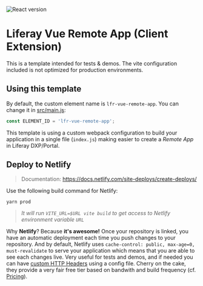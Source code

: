![React version](https://img.shields.io/github/package-json/dependency-version/lgdd/lfr-vue-remote-app/vue)

# Liferay Vue Remote App (Client Extension)

This is a template intended for tests & demos. The vite configuration included is not optimized for production environments.

## Using this template

By default, the custom element name is `lfr-vue-remote-app`. You can change it in [src/main.js](src/main.js#L4):

```js
const ELEMENT_ID = 'lfr-vue-remote-app';
```

This template is using a custom webpack configuration to build your application in a single file (`index.js`) making easier to create a _Remote App_ in Liferay DXP/Portal.

## Deploy to Netlify

> Documentation: https://docs.netlify.com/site-deploys/create-deploys/

Use the following build command for Netlify:

```shell
yarn prod
```
> _It will run `VITE_URL=$URL vite build` to get access to Netlify environment variable `URL`_

Why **Netlify**? Because **it's awesome!** Once your repository is linked, you have an automatic deployment each time you push changes to your repository. And by default, Netlify uses `cache-control: public, max-age=0, must-revalidate` to serve your application which means that you are able to see each changes live. Very useful for tests and demos, and if needed you can have [custom HTTP Headers](https://docs.netlify.com/routing/headers/) using a config file. Cherry on the cake, they provide a very fair free tier based on bandwith and build frequency (cf. [Pricing](https://www.netlify.com/pricing/)).
